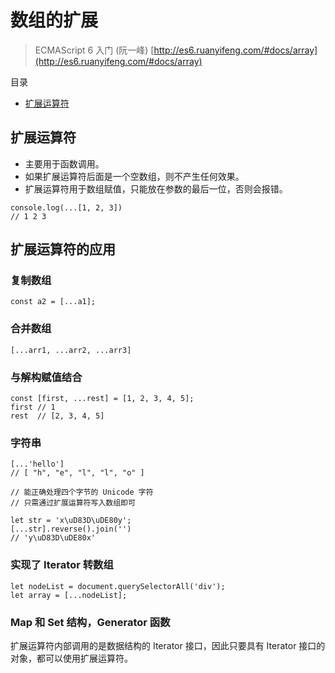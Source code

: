 # 数组的扩展

> ECMAScript 6 入门 (阮一峰) [http://es6.ruanyifeng.com/#docs/array](http://es6.ruanyifeng.com/#docs/array)

目录

- [扩展运算符](#扩展运算符)

## 扩展运算符

- 主要用于函数调用。
- 如果扩展运算符后面是一个空数组，则不产生任何效果。
- 扩展运算符用于数组赋值，只能放在参数的最后一位，否则会报错。

```
console.log(...[1, 2, 3])
// 1 2 3
```

## 扩展运算符的应用

### 复制数组

```
const a2 = [...a1];
```

### 合并数组

```
[...arr1, ...arr2, ...arr3]
```

### 与解构赋值结合

```
const [first, ...rest] = [1, 2, 3, 4, 5];
first // 1
rest  // [2, 3, 4, 5]
```

### 字符串

```
[...'hello']
// [ "h", "e", "l", "l", "o" ]
```

```
// 能正确处理四个字节的 Unicode 字符
// 只需通过扩展运算符写入数组即可

let str = 'x\uD83D\uDE80y';
[...str].reverse().join('')
// 'y\uD83D\uDE80x'
```

### 实现了 Iterator 转数组

```
let nodeList = document.querySelectorAll('div');
let array = [...nodeList];
```

### Map 和 Set 结构，Generator 函数

扩展运算符内部调用的是数据结构的 Iterator 接口，因此只要具有 Iterator 接口的对象，都可以使用扩展运算符。